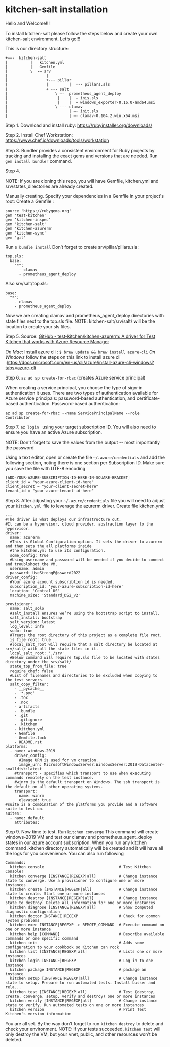 # kitchen-salt installation
Hello and Welcome!!!

To install kitchen-salt please follow the steps below and create your own kitchen-salt environment. Let’s go!!!

This is our directory structure:
```
+——-  kitchen-salt
|          |   kitchen.yml
|          |   Gemfile
|          \  -— srv
|                 |
|                 +--- pillar
|                 |         |  --- pillars.sls
|                 + --- salt
|                     \ —-  prometheus_agent_deploy
|                      |    |  — inis.sls
|                      |    |  — windows_exporter-0.16.0-amd64.msi
|                     \ --- clamav
|                           | —- init.sls
|                           | —- clamav-0.104.2.win.x64.msi
```

Step 1.
Download and install ruby: https://rubyinstaller.org/downloads/ 

Step 2.
Install Chef Workstation: https://www.chef.io/downloads/tools/workstation

Step 3.
Bundler provides a consistent environment for Ruby projects by tracking and installing the exact gems and versions that are needed.
Run  `gem install bundler` command.

Step 4.

NOTE: If you are cloning this repo, you will have Gemfile, kitchen.yml and srv/states_directories  are already created. 

Manually creating.
Specify your dependencies in a Gemfile in your project's root: 
Create a Gemfile :
```
source 'https://rubygems.org'
gem 'test-kitchen'
gem ‘kitchen-inspec’
gem 'kitchen-salt'
gem 'kitchen-azurerm'
gem 'kitchen-sync'
gem 'git'
```
Run `$ bundle install`
Don’t forget to create srv/pillar/pillars.sls:
```
top.sls:
  base:
    "*":
      - clamav
      - prometheus_agent_deploy

```
Also srv/salt/top.sls:
```
base:
  "*":
    - clamav
    - prometheus_agent_deploy

```
Now we are creating clamav and prometheus_agent_deploy directories with state files next to the top.sls file.  NOTE: kitchen-salt/srv/salt/ will be the location to create your sls files.  

Step 5.
Source: [GitHub - test-kitchen/kitchen-azurerm: A driver for Test Kitchen that works with Azure Resource Manager](https://github.com/test-kitchen/kitchen-azurerm)

*On Mac*: Install azure cli :
 `$ brew update && brew install azure-cli`
*On Windows* follow the steps on this link to install azure cli :https://docs.microsoft.com/en-us/cli/azure/install-azure-cli-windows?tabs=azure-cli

Step 6.
`az ad sp create-for-rbac` (creates Azure service principal)

When creating a service principal, you choose the type of sign-in authentication it uses. There are two types of authentication available for Azure service principals: password-based authentication, and certificate-based authentication.
Password-based authentication:

```
az ad sp create-for-rbac --name ServicePrincipalName --role Contributor
```

Step 7.
`az login ` using your target subscription ID. You will also need to ensure you have an active Azure subscription.

NOTE: Don't forget to save the values from the output -- most importantly the password

Using a text editor, open or create the file `~/.azure/credentials` and add the following section, noting there is one section per Subscription ID. Make sure you save the file with UTF-8 encoding

```
[ADD-YOUR-AZURE-SUBSCRIPTION-ID-HERE-IN-SQUARE-BRACKET]
client_id = "your-azure-client-id-here"
client_secret = "your-client-secret-here"
tenant_id = "your-azure-tenant-id-here"
```

Step 8.
After adjusting your `~/.azure/credentials` file you will need to adjust your `kitchen.yml `file to leverage the azurerm driver. 
Create file kitchen.yml:
```
---
#The driver is what deploys our infrastructure out. 
#It can be a hypervisor, cloud provider, abstraction layer to the hypervisor.
driver:
  name: azurerm
  #This is Global Configuration option. It sets the driver to azurerm and then sets the all platforms inside 
  #the kitchen.yml to use its configuration.
  some_config: true 
  #Using username and password will be needed if you decide to connect and troublshoot the VM.
  username: admin
  password: UseStrongP@ssword2022
driver_config:
  #Your azure acoount subscribtion id is needed.
  subscription_id: 'your-azure-subscribtion-id-here'
  location: 'Central US'
  machine_size: 'Standard_DS2_v2'

provisioner:
  name: salt_solo
  #salt_install ensures we’re using the bootstrap script to install.
  salt_install: bootstrap
  salt_version: latest
  log_level: info
  sudo: true
  #Treats the root directory of this project as a complete file root. 
  is_file_root: true
  #local_salt_root will require that a salt directory be located at srv/salt/ with all the state files in it.
  local_salt_root: './srv'
  #Below command will require top.sls file to be located with states directory under the srv/salt/
  state_top_from_file: true
  require_chef: false
  #List of filenames and directories to be excluded when copying to the test servers.
  salt_copy_filter:
    - __pycache__
    - '*.pyc'
    - .tox
    - .nox
    - artifacts
    - .bundle
    - .git
    - .gitignore
    - .kitchen
    - kitchen.yml
    - Gemfile
    - Gemfile.lock
    - README.rst
platforms:
  - name: windows-2019
    driver_config:
      #Image URN is used for vm creation.
      image_urn: MicrosoftWindowsServer:WindowsServer:2019-Datacenter-smalldisk:latest
    #transport - specifies which transport to use when executing commands remotely on the test instance. 
    #winrm is the default transport on Windows. The ssh transport is the default on all other operating systems.
    transport:
      name: winrm
      elevated: true
#suite is a combination of the platforms you provide and a software suite to test on.
suites:
  - name: default
    attributes:
```

Step 9.
Now time to test. Run `kitchen converge`  This command will create windows-2019 VM and test our clamav and prometheus_agent_deploy states in our azure account subscription.  When you run any kitchen command .kitchen directory automatically will be created and it will have all the logs for you convenience.  You can also run following 
```
Commands:
  kitchen console                                 # Test Kitchen Console!
  kitchen converge [INSTANCE|REGEXP|all]          # Change instance state to converge. Use a provisioner to configure one or more instances
  kitchen create [INSTANCE|REGEXP|all]            # Change instance state to create. Start one or more instances
  kitchen destroy [INSTANCE|REGEXP|all]           # Change instance state to destroy. Delete all information for one or more instances
  kitchen diagnose [INSTANCE|REGEXP|all]          # Show computed diagnostic configuration
  kitchen doctor INSTANCE|REGEXP                  # Check for common system problems
  kitchen exec INSTANCE|REGEXP -c REMOTE_COMMAND  # Execute command on one or more instance
  kitchen help [COMMAND]                          # Describe available commands or one specific command
  kitchen init                                    # Adds some configuration to your cookbook so Kitchen can rock
  kitchen list [INSTANCE|REGEXP|all]              # Lists one or more instances
  kitchen login INSTANCE|REGEXP                   # Log in to one instance
  kitchen package INSTANCE|REGEXP                 # package an instance
  kitchen setup [INSTANCE|REGEXP|all]             # Change instance state to setup. Prepare to run automated tests. Install busser and rela...
  kitchen test [INSTANCE|REGEXP|all]              # Test (destroy, create, converge, setup, verify and destroy) one or more instances
  kitchen verify [INSTANCE|REGEXP|all]            # Change instance state to verify. Run automated tests on one or more instances
  kitchen version                                 # Print Test Kitchen's version information
```


You are all set. By the way don’t forget to run `kitchen destroy`  to delete  and check your environment. 
NOTE: If your tests succeeded,  `kitchen test` will only destroy the VM, but your vnet, public, and other resources won’t be deleted. 


